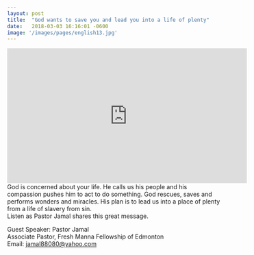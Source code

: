 ```yaml
---
layout: post
title:  "God wants to save you and lead you into a life of plenty"
date:   2018-03-03 16:16:01 -0600
image: '/images/pages/english13.jpg'
---
```

<iframe width="560" height="315" src="https://www.youtube.com/embed/I23j7sk5qNk" frameborder="0" allowfullscreen></iframe>
God is concerned about your life. He calls us his people and his compassion pushes him to act to do something.
God rescues, saves and performs wonders and miracles. His plan is to lead us into a place of plenty from a life of slavery from sin.<br>Listen as Pastor Jamal shares this great message.

Guest Speaker: Pastor Jamal <br>
Associate Pastor, Fresh Manna Fellowship of Edmonton <br>
Email: jamal88080@yahoo.com



